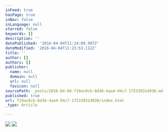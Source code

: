 ```yaml
---
inFeed: true
hasPage: true
inNav: false
inLanguage: null
starred: false
keywords: []
description: ''
datePublished: '2016-04-04T11:24:09.997Z'
dateModified: '2016-04-04T11:23:53.112Z'
title: ''
author: []
authors: []
publisher:
  name: null
  domain: null
  url: null
  favicon: null
sourcePath: _posts/2016-04-04-f19ac0cb-8d36-4aa4-94c7-175338314930.md
published: true
url: f19ac0cb-8d36-4aa4-94c7-175338314930/index.html
_type: Article

---
```

![](https://the-grid-user-content.s3-us-west-2.amazonaws.com/ddde0c45-cb59-47ff-a409-48d94f59e981.jpg)
![](https://the-grid-user-content.s3-us-west-2.amazonaws.com/347b26ea-337b-469d-9043-aa8f8af8376a.jpg)
